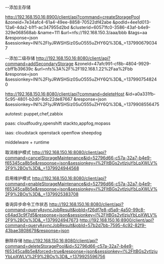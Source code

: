 --添加主存储

http://192.168.150.16:8900/client/api?command=createStoragePool
&zoneid=7e34afc4-61a4-49ee-8858-70522df42abe
&podId=4ee1d013-12a6-4da2-b1f1-ac347955d2bd
&clusterid=60571fc0-3586-43af-b4e9-329e068568ab
&name=111
&url=nfs://192.168.150.3/aaa/bbb
&tags=aa
&response=json
&sessionkey=INI%2FIyJRWSHSiz0SuO555uZHY6Q%3D&_=1379906790347


--添加二级存储
http://192.168.150.16:8080/client/api?command=addSecondaryStorage
&zoneId=47afc991-cf8b-4804-9929-cbff1b39639c
&url=nfs%3A%2F%2F192.168.1.22%2Faa%2Fbb
&response=json
&sessionkey=INI%2FIyJRWSHSiz0SuO555uZHY6Q%3D&_=1379907548240

http://192.168.150.16:8080/client/api?command=deleteHost
&id=a0a331fb-5c95-4801-b2d0-8dc22de87667
&response=json
&sessionkey=INI%2FIyJRWSHSiz0SuO555uZHY6Q%3D&_=1379908556475

autotest:
puppet,chef,zabbix

paas:
cloudfoudry,openshift
stackto,appfog,mopass

iaas:
cloudstack
openstack
openflow
sheepdog

middelware + runtime

取消维护模式
http://192.168.150.16:8080/client/api?command=cancelStorageMaintenance&id=52796d66-c57a-32a7-b4e9-f65345ca8b5e&response=json&sessionkey=I%2FItBGs2vtIzjuYbLpXWLV%2F9%2BOs%3D&_=1379924944568

启用维护模式
http://192.168.150.16:8080/client/api?command=enableStorageMaintenance&id=52796d66-c57a-32a7-b4e9-f65345ca8b5e&response=json&sessionkey=I%2FItBGs2vtIzjuYbLpXWLV%2F9%2BOs%3D&_=1379925383708

查询异步命令工作状态
http://192.168.150.16:8080/client/api?command=queryAsyncJobResult&jobId=f26df7e8-d5a9-4a50-99c8-c64ad3c9f7d5&response=json&sessionkey=I%2FItBGs2vtIzjuYbLpXWLV%2F9%2BOs%3D&_=1379924947673
http://192.168.150.16:8900/client/api?command=queryAsyncJobResult&jobId=57b2d7bb-7595-4c92-82f9-43bae3808679&response=json

删除存储
http://192.168.150.16:8080/client/api?command=deleteStoragePool&id=52796d66-c57a-32a7-b4e9-f65345ca8b5e&forced=true&response=json&sessionkey=I%2FItBGs2vtIzjuYbLpXWLV%2F9%2BOs%3D&_=1379925596756
